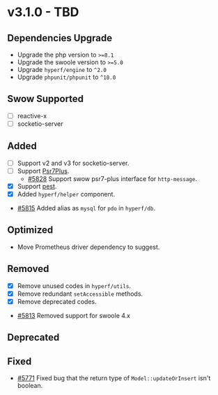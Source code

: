 # v3.1.0 - TBD

## Dependencies Upgrade

- Upgrade the php version to `>=8.1`
- Upgrade the swoole version to `>=5.0`
- Upgrade `hyperf/engine` to `^2.0`
- Upgrade `phpunit/phpunit` to `^10.0`

## Swow Supported

- [ ] reactive-x
- [ ] socketio-server

## Added

- [ ] Support v2 and v3 for socketio-server.
- [ ] Support [Psr7Plus](https://github.com/swow/psr7-plus).
    - [#5828](https://github.com/hyperf/hyperf/pull/5828) Support swow psr7-plus interface for `http-message`.
- [x] Support [pest](https://github.com/pestphp/pest).
- [x] Added `hyperf/helper` component.
- [#5815](https://github.com/hyperf/hyperf/pull/5815) Added alias as `mysql` for `pdo` in `hyperf/db`.

## Optimized

- Move Prometheus driver dependency to suggest.

## Removed

- [x] Remove unused codes in `hyperf/utils`.
- [x] Remove redundant `setAccessible` methods.
- [x] Remove deprecated codes.
- [#5813](https://github.com/hyperf/hyperf/pull/5813) Removed support for swoole 4.x

## Deprecated

## Fixed

- [#5771](https://github.com/hyperf/hyperf/pull/5771) Fixed bug that the return type of `Model::updateOrInsert` isn't boolean.
